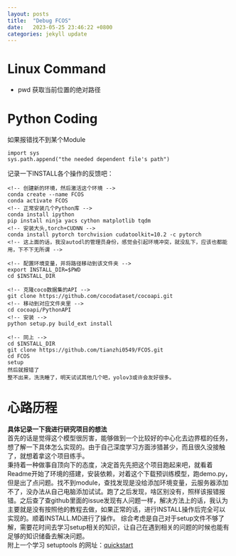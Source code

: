 ```yaml
---
layout: posts
title:  "Debug FCOS"
date:   2023-05-25 23:46:22 +0800
categories: jekyll update
---
```


# Linux Command
- pwd 获取当前位置的绝对路径


# Python Coding
如果报错找不到某个Module
```
import sys
sys.path.append("the needed dependent file's path")
```
记录一下INSTALL各个操作的反馈吧：
```
<!-- 创建新的环境，然后激活这个环境 -->
conda create --name FCOS
conda activate FCOS
<!-- 正常安装几个Python库 -->
conda install ipython
pip install ninja yacs cython matplotlib tqdm
<!-- 安装大头,torch+CUDNN -->
conda install pytorch torchvision cudatoolkit=10.2 -c pytorch
<!-- 这上面的话，我没autodl的管理员身份，感觉会引起环境冲突，就没乱下，应该也都能用，下不下无所谓 -->

<!-- 配置环境变量，并将路径移动到该文件夹 -->
export INSTALL_DIR=$PWD
cd $INSTALL_DIR

<!-- 克隆coco数据集的API -->
git clone https://github.com/cocodataset/cocoapi.git
<!-- 移动到对应文件夹里 -->
cd cocoapi/PythonAPI
<!-- 安装 -->
python setup.py build_ext install

<!-- 同上 -->
cd $INSTALL_DIR
git clone https://github.com/tianzhi0549/FCOS.git
cd FCOS
setup
然后就报错了
整不出来，洗洗睡了，明天试试其他几个吧，yolov3或许会友好很多。
```

# 心路历程 
**具体记录一下我进行研究项目的想法**  
首先的话是觉得这个模型很厉害，能够做到一个比较好的中心化去边界框的任务，想了解一下具体怎么实现的。由于自己深度学习方面涉猎甚少，而且很久没接触了，就想着拿这个项目练手。  
秉持着一种做事自顶向下的态度，决定首先先把这个项目跑起来吧，就看着Readme开始了环境的搭建，安装依赖，对着这个下载预训练模型，跑demo.py，但是出了点问题。找不到module，查找发现是没给添加环境变量，云服务器添加不了，没办法从自己电脑添加试试。跑了之后发现，啥区别没有，照样该报错报错。之后查了查github里面的issue发现有人问题一样，解决方法上的话，我认为主要就是没有按照他的教程去做，如果正常的话，进行INSTALL操作后完全可以实现的。顺着INSTALL.MD进行了操作。 
综合考虑是自己对于setup文件不够了解，需要花时间去学习setup相关的知识，让自己在遇到相关的问题的时候也能有足够的知识储备去解决问题。  
附上一个学习 setuptools 的网址：[quickstart](https://setuptools.pypa.io/en/latest/userguide/quickstart.html)